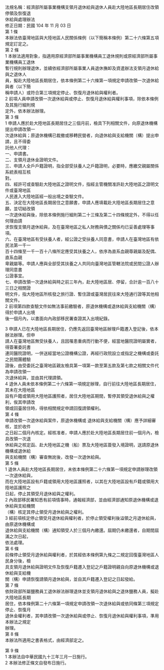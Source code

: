 法規名稱：經濟部所屬事業機構支領月退休給與退休人員赴大陸地區長期居住改領停領及恢復退  
休給與處理辦法  
修正日期：民國 104 年 11 月 03 日  
第 1 條  
本辦法依臺灣地區與大陸地區人民關係條例（以下簡稱本條例）第二十六條第五項規定訂定之。  
第 2 條  
1 本辦法適用對象，指適用原經濟部所屬事業機構員工退休規則或原經濟部所屬事業機構員工退休  
暫行規則辦理退休，並續依經濟部所屬事業人員退休撫卹及資遣辦法支領月退休給與之退休人  
員，擬赴大陸地區長期居住，依本條例第二十六條第一項規定申請改領一次退休給與者（以下簡  
稱申請人）或符合第三項規定停止、恢復月退休給與權利者。  
2 前項人員申請改領一次退休給與或停止、恢復月退休給與權利事項，除依本條例及其施行細則規  
定外，依本辦法辦理。  
第 3 條  
1 申請人應於赴大陸地區長期居住之三個月前，檢具下列相關文件，向原退休機構提出申請改領一  
次退休給與；原退休機構已裁撤或移轉民營者，向退休給與支給機關（構）提出申請，且不得委  
託他人代理：  
一、申請書。  
二、支領月退休金證明文件。  
三、申請人全戶戶籍證明，指全部受扶養人之戶籍證明，必要時，應繳交親屬關係系統表相互核  
對。  
四、經許可或查驗赴大陸地區之證明文件，指經主管機關准許赴大陸地區之證明文件或臺灣地區  
人民進入大陸地區經一般出境之查驗文件。  
五、決定在大陸地區長期居住之意願書，申請人應填載赴大陸地區長期居住之意願，並切結改領  
一次退休給與後，除依本條例施行細則第二十三條及第二十四條規定外，不得以任何理由請  
求恢復支領月退休給與，及在臺灣地區之私人財務與債之關係均已妥善處理等事項。  
六、在臺灣地區有受扶養人者，經公證之受扶養人同意書，申請人在臺灣地區有依民法第一千一  
百十四條至一千一百十八條所定應受其扶養之人，依序為直系血親尊親屬及配偶、直系血親  
卑親屬等。申請人應與全部受其扶養之人共同向臺灣地區管轄法院或民間公證人辦理同意書  
公證事宜。  
七、申請改領一次退休給與時之前三年內，赴大陸地區居、停留，合計逾一百八十三日之相關證  
明文件，指大陸地區所核發之旅行證、暫住證或臺灣居民往來大陸通行證等其他相關文件。  
2 前項第四款查驗文件如無法事前繳驗者，原退休機構或退休給與支給機關（構）得於申請人出境  
後一個月內，以書面向內政部移民署查證其入出境紀錄。  


3 申請人已在大陸地區長期居住，仍應先返回臺灣地區辦理戶籍遷入登記後，依本辦法辦理。但申  
請人在臺灣地區無受扶養人，且因罹患重病而行動不便，經當地醫院證明屬實者，得簽署委託書  
連同醫院證明，一併送經當地公證機構公證，再經行政院設立或指定之機構或委託之民間團體驗  
證後，由受委託之臺灣地區親友檢具第一項第一款至第五款及第七款之相關文件代為申請改領一  
次退休給與，並由其代理請領。  
4 退休人員未依本條例第二十六條第一項規定辦理，自行前往大陸地區長期居住，其未在大陸地區  
設有戶籍或領用大陸地區護照者，居住大陸地區期間，暫停其領受退休給與之權利，俟其申請改  
領或回臺居住時，得依相關規定申請回復請領權利。  
第 4 條  
申請改領一次退休給與案件，原退休機構或 退休給與支給機關（構）應予詳細審核，並於收件  
之日起二個月內核定。經核准者，申請人應於赴大陸地區長期居住前一個月內，檢具改領一次退  
休給與之核定函、赴大陸地區之機（船）票及大陸地區簽發入境證明，送請原退休機構或退休給  
與支給機關（構）審查無訛後，改發一次退休給與。  
第 5 條  
1 退休人員赴大陸地區長期居住，未依本條例第二十六條第一項規定申請辦理改領一次退休給與，  
而在大陸地區設有戶籍或領用大陸地區護照者，以其在大陸地區設有戶籍或領用大陸地區護照之  
日起，停止其領受月退休給與之權利。  
2 內政部移民署知悉有前項情事時，通報經濟部，並由經濟部通知原退休機構或退休給與支給機關  
（構）核定其停止領受月退休給與之權利。  
3 經前項核定停止領受月退休給與權利者，於停止領受權利後溢領之月退休給與，由原退休機構或  
退休給與支給機關（構）通知領受人於三個月內繳還。屆期仍未繳還者，自期間屆滿之次日起，  
依法處理。  
第 6 條  
前條停止領受月退休給與權利者，於其經依本條例第九條之二規定回復臺灣地區人民身分後，檢  
具支領月退休給與證明文件及恢復戶籍遷入登記之戶籍證明親自向原退休機構或退休給與支給機  
關（構）申請恢復請領月退休給與，並自其戶籍遷入登記之日起發給。  
第 7 條  
依財政部所屬鹽務員工退休辦法辦理退休並支領月退休給與之退休鹽務人員，擬赴大陸地區長期  
居住，依本條例第二十六條第一項規定申請改領一次退休給與或依同條第三項規定停止、恢復月  
退休金權利者，其申請改領一次退休給與或停止、恢復月退休給與權利事項，準用本辦法之規定  
辦理。  
第 8 條  
本辦法所適用之書表格式，由經濟部定之。  


第 9 條  
1 本辦法自中華民國九十三年三月一日施行。  
2 本辦法修正條文自發布日施行。  



